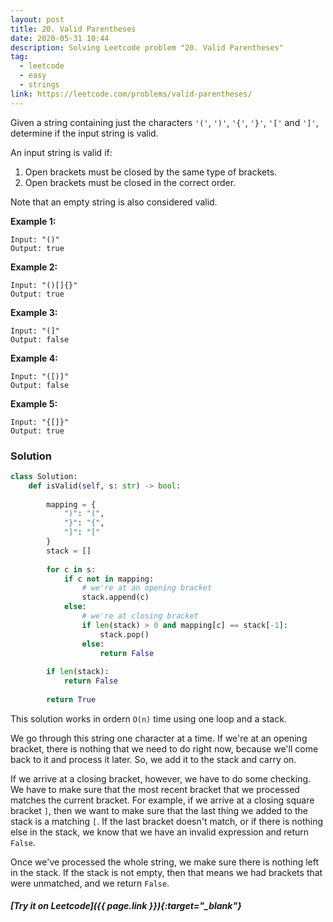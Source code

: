 ```yaml
---
layout: post
title: 20. Valid Parentheses
date: 2020-05-31 10:44
description: Solving Leetcode problem "20. Valid Parentheses"
tag:
  - leetcode
  - easy
  - strings
link: https://leetcode.com/problems/valid-parentheses/
---
```


Given a string containing just the characters `'('`, `')'`, `'{'`, `'}'`, `'['` and `']'`, determine if the input string is valid.

An input string is valid if:

1. Open brackets must be closed by the same type of brackets.
2. Open brackets must be closed in the correct order.

Note that an empty string is also considered valid.

**Example 1:**

```
Input: "()"
Output: true
```

**Example 2:**

```
Input: "()[]{}"
Output: true
```

**Example 3:**

```
Input: "(]"
Output: false
```

**Example 4:**

```
Input: "([)]"
Output: false
```

**Example 5:**

```
Input: "{[]}"
Output: true
```

### Solution

```python
class Solution:
    def isValid(self, s: str) -> bool:
        
        mapping = {
            ")": "(",
            "}": "{",
            "]": "["
        }
        stack = []
        
        for c in s:
            if c not in mapping:
                # we're at an opening bracket
                stack.append(c)
            else:
                # we're at closing bracket
                if len(stack) > 0 and mapping[c] == stack[-1]:
                    stack.pop()
                else:
                    return False
                
        if len(stack):
            return False
        
        return True
```

This solution works in ordern `O(n)` time using one loop and a stack.

We go through this string one character at a time. If we're at an opening bracket, there is nothing that we need to do right now, because we'll come back to it and process it later. So, we add it to the stack and carry on.

If we arrive at a closing bracket, however, we have to do some checking. We have to make sure that the most recent bracket that we processed matches the current bracket. For example, if we arrive at a closing square bracket `]`, then we want to make sure that the last thing we added to the stack is a matching `[`. If the last bracket doesn't match, or if there is nothing else in the stack, we know that we have an invalid expression and return `False`. 

Once we've processed the whole string, we make sure there is nothing left in the stack. If the stack is not empty, then that means we had brackets that were unmatched, and we return `False`.

##### [Try it on Leetcode]({{ page.link }}){:target="_blank"}